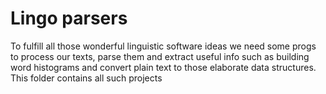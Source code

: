Lingo parsers
=============

To fulfill all those wonderful linguistic software ideas we need some progs to process our texts, parse them and extract useful info such as building word histograms and convert plain text to those elaborate data structures. This folder contains all such projects
